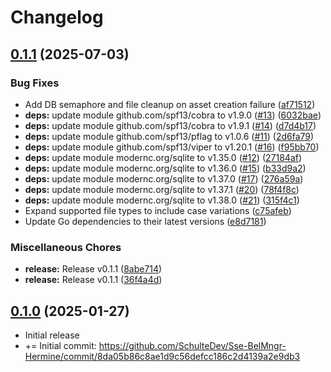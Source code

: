 # Changelog

## [0.1.1](https://github.com/SchulteDev/Sse-BelMngr-Hermine/compare/v0.1.0...v0.1.1) (2025-07-03)


### Bug Fixes

* Add DB semaphore and file cleanup on asset creation failure ([af71512](https://github.com/SchulteDev/Sse-BelMngr-Hermine/commit/af715124ce293a425ea7c068324333d0763d2ea9))
* **deps:** update module github.com/spf13/cobra to v1.9.0 ([#13](https://github.com/SchulteDev/Sse-BelMngr-Hermine/issues/13)) ([6032bae](https://github.com/SchulteDev/Sse-BelMngr-Hermine/commit/6032bae745ec94103035573d50aa5962673ed30f))
* **deps:** update module github.com/spf13/cobra to v1.9.1 ([#14](https://github.com/SchulteDev/Sse-BelMngr-Hermine/issues/14)) ([d7d4b17](https://github.com/SchulteDev/Sse-BelMngr-Hermine/commit/d7d4b17fc0df5a593f37dad4add2f7192df6bce4))
* **deps:** update module github.com/spf13/pflag to v1.0.6 ([#11](https://github.com/SchulteDev/Sse-BelMngr-Hermine/issues/11)) ([2d6fa79](https://github.com/SchulteDev/Sse-BelMngr-Hermine/commit/2d6fa799320faeb871c8eae52eed1586c8047470))
* **deps:** update module github.com/spf13/viper to v1.20.1 ([#16](https://github.com/SchulteDev/Sse-BelMngr-Hermine/issues/16)) ([f95bb70](https://github.com/SchulteDev/Sse-BelMngr-Hermine/commit/f95bb70608ba0d2e80ae3dd635f213be2a1879a4))
* **deps:** update module modernc.org/sqlite to v1.35.0 ([#12](https://github.com/SchulteDev/Sse-BelMngr-Hermine/issues/12)) ([27184af](https://github.com/SchulteDev/Sse-BelMngr-Hermine/commit/27184afd8a2370044c2c37a00a46231d9d32c2b9))
* **deps:** update module modernc.org/sqlite to v1.36.0 ([#15](https://github.com/SchulteDev/Sse-BelMngr-Hermine/issues/15)) ([b33d9a2](https://github.com/SchulteDev/Sse-BelMngr-Hermine/commit/b33d9a23fe9a6b3941b4c85f8b7ddbfdd5679f02))
* **deps:** update module modernc.org/sqlite to v1.37.0 ([#17](https://github.com/SchulteDev/Sse-BelMngr-Hermine/issues/17)) ([276a59a](https://github.com/SchulteDev/Sse-BelMngr-Hermine/commit/276a59a0f8f6c5b99dc45b017b84f5a407753c14))
* **deps:** update module modernc.org/sqlite to v1.37.1 ([#20](https://github.com/SchulteDev/Sse-BelMngr-Hermine/issues/20)) ([78f4f8c](https://github.com/SchulteDev/Sse-BelMngr-Hermine/commit/78f4f8c567e6f78c7e6d070029110ac199e0b0e6))
* **deps:** update module modernc.org/sqlite to v1.38.0 ([#21](https://github.com/SchulteDev/Sse-BelMngr-Hermine/issues/21)) ([315f4c1](https://github.com/SchulteDev/Sse-BelMngr-Hermine/commit/315f4c1ea425f052d9af09f0e2f97356d8508586))
* Expand supported file types to include case variations ([c75afeb](https://github.com/SchulteDev/Sse-BelMngr-Hermine/commit/c75afebad663bf91de0aaf40f2d0454faaf8a3b1))
* Update Go dependencies to their latest versions ([e8d7181](https://github.com/SchulteDev/Sse-BelMngr-Hermine/commit/e8d7181e59f3a37ac18564412aad257fee412b75))


### Miscellaneous Chores

* **release:** Release v0.1.1 ([8abe714](https://github.com/SchulteDev/Sse-BelMngr-Hermine/commit/8abe714ba02d17ef0ee7413047b4ebfe33d354a4))
* **release:** Release v0.1.1 ([36f4a4d](https://github.com/SchulteDev/Sse-BelMngr-Hermine/commit/36f4a4d1e6126f4865d5a04610ab31ebd9537186))

## [0.1.0](https://github.com/SchulteDev/Sse-BelMngr-Hermine/compare/8da05b86c8ae1d9c56defcc186c2d4139a2e9db3...v0.1.0) (2025-01-27)

- Initial release
- += Initial commit: 
  https://github.com/SchulteDev/Sse-BelMngr-Hermine/commit/8da05b86c8ae1d9c56defcc186c2d4139a2e9db3

